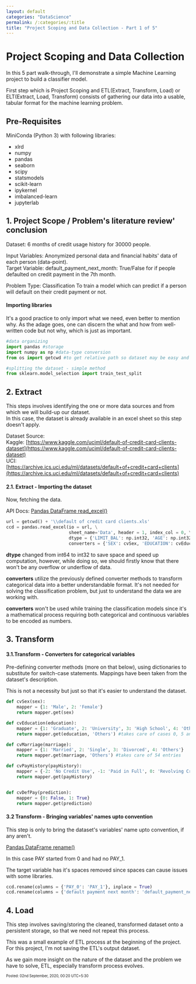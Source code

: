 ```yaml
---
layout: default
categories: "DataScience"
permalink: /:categories/:title
title: "Project Scoping and Data Collection - Part 1 of 5"
---
```


# Project Scoping and Data Collection

In this 5 part walk-through, I'll demonstrate a simple Machine Learning project to build a classifier model.

First step which is Project Scoping and ETL(Extract, Transform, Load) or ELT(Extract, Load, Transform) consists of gathering our data into a usable, tabular format for the machine learning problem.
<!--end-excerpt-->

## Pre-Requisites
MiniConda (Python 3) with following libraries:
  - xlrd
  - numpy
  - pandas
  - seaborn
  - scipy
  - statsmodels
  - scikit-learn
  - ipykernel
  - imbalanced-learn
  - jupyterlab

## 1. Project Scope / Problem's literature review' conclusion
Dataset: 6 months of credit usage history for 30000 people.

Input Variables: Anonymized personal data and financial habits' data of each person (data-point).  
Target Variable: default_payment_next_month: True/False for if people defaulted on credit payment in the 7th month.

Problem Type: Classification
To train a model which can predict if a person will default on their credit payment or not.

#### Importing libraries

It's a good practice to only import what we need, even better to mention why. As the adage goes, one can discern the what and how from well-written code but not why, which is just as important.


```python
#data organizing
import pandas #storage
import numpy as np #data-type conversion
from os import getcwd #to get relative path so dataset may be easy and simple to find and load

#splitting the dataset - simple method
from sklearn.model_selection import train_test_split
```

## 2. Extract
This steps involves identifying the one or more data sources and from which we will build-up our dataset.  
In this case, the dataset is already available in an excel sheet so this step doesn't apply.

Dataset Source:  
Kaggle: [https://www.kaggle.com/uciml/default-of-credit-card-clients-dataset](https://www.kaggle.com/uciml/default-of-credit-card-clients-dataset)  
UCI: [https://archive.ics.uci.edu/ml/datasets/default+of+credit+card+clients](https://archive.ics.uci.edu/ml/datasets/default+of+credit+card+clients)

#### 2.1. Extract - Importing the dataset
Now, fetching the data.

API Docs: [Pandas DataFrame read_excel()](https://pandas.pydata.org/pandas-docs/stable/reference/api/pandas.read_excel.html)


```python
url = getcwd() + '\\default of credit card clients.xls'
ccd = pandas.read_excel(io = url, \
                        sheet_name='Data', header = 1, index_col = 0, \
                        dtype = {'LIMIT_BAL': np.int32, 'AGE': np.int32, 'BILL_AMT1': np.int32, 'BILL_AMT2': np.int32, 'BILL_AMT3': np.int32, 'BILL_AMT4': np.int32, 'BILL_AMT5': np.int32, 'BILL_AMT6': np.int32, 'PAY_AMT1': np.int32, 'PAY_AMT2': np.int32, 'PAY_AMT3': np.int32, 'PAY_AMT4': np.int32, 'PAY_AMT5': np.int32, 'PAY_AMT6': np.int32}, \
                        converters = {'SEX': cvSex, 'EDUCATION': cvEducation, 'MARRIAGE': cvMarriage, 'default payment next month': cvDefPay, 'PAY_0': cvPayHistory, 'PAY_2': cvPayHistory, 'PAY_3': cvPayHistory, 'PAY_4': cvPayHistory, 'PAY_5': cvPayHistory, 'PAY_6': cvPayHistory,})
```

__dtype__ changed from int64 to int32 to save space and speed up computation, however, while doing so, we should firstly know that there won't be any overflow or underflow of data.

__converters__ utilize the previously defined converter methods to transform categorical data into a better understandable format. It's not needed for solving the classification problem, but just to understand the data we are working with.

__converters__ won't be used while training the classification models since it's a mathematical process requiring both categorical and continuous variables to be encoded as numbers.

## 3. Transform
#### 3.1.Transform - Converters for categorical variables
Pre-defining converter methods (more on that below), using dictionaries to substitute for switch-case statements. Mappings have been taken from the dataset's description.

This is not a necessity but just so that it's easier to understand the dataset. 


```python
def cvSex(sex):
    mapper = {1: 'Male', 2: 'Female'}
    return mapper.get(sex)

def cvEducation(education):
    mapper = {1: 'Graduate', 2: 'University', 3: 'High School', 4: 'Others'}
    return mapper.get(education, 'Others') #takes care of cases 0, 5 and 6

def cvMarriage(marriage):
    mapper = {1: 'Married', 2: 'Single', 3: 'Divorced', 4: 'Others'}
    return mapper.get(marriage, 'Others') #takes care of 54 entries

def cvPayHistory(payHistory):
    mapper = {-2: 'No Credit Use', -1: 'Paid in Full', 0: 'Revolving Credit Used', 1: 'Delay 1 of month', 2: 'Delay 2 of months', 3: 'Delay 3 of months', 4: 'Delay 4 of months', 5: 'Delay 5 of months', 6: 'Delay 6 of months', 7: 'Delay 7 of months', 8: 'Delay 8 of months', 9: 'Delay 9 of months OR more'}
    return mapper.get(payHistory)


def cvDefPay(prediction):
    mapper = {0: False, 1: True}
    return mapper.get(prediction)
```

#### 3.2 Transform - Bringing variables' names upto convention

This step is only to bring the dataset's variables' name upto convention, if any aren't.

[Pandas DataFrame rename()](https://pandas.pydata.org/pandas-docs/stable/reference/api/pandas.DataFrame.rename.html)

In this case PAY started from 0 and had no PAY_1.

The target variable has it's spaces removed since spaces can cause issues with some libraries.


```python
ccd.rename(columns = {'PAY_0': 'PAY_1'}, inplace = True)
ccd.rename(columns = {'default payment next month': 'default_payment_next_month'}, inplace = True)
```

## 4. Load

This step involves saving/storing the cleaned, transformed dataset onto a persistent storage, so that we need not repeat this process.

This was a small example of ETL process at the beginning of the project. For this project, I'm not saving the ETL's output dataset.

As we gain more insight on the nature of the dataset and the problem we have to solve, ETL, especially transform process evolves.

<sup><sub>
Posted: 02nd September, 2020, 00:20 UTC+5:30  
</sub></sup>
